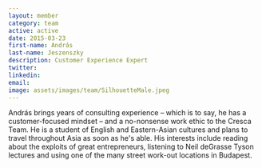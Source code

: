 ```yaml
---
layout: member
category: team
active: active
date: 2015-03-23
first-name: András
last-name: Jeszenszky
description: Customer Experience Expert
twitter:
linkedin:
email:
image: assets/images/team/SilhouetteMale.jpeg
---
```

András brings years of consulting experience – which is to say, he has a customer-focused mindset – and a no-nonsense work ethic to the Cresca Team. He is a student of English and Eastern-Asian cultures and plans to travel throughout Asia as soon as he's able. His interests include reading about the exploits of great entrepreneurs, listening to Neil deGrasse Tyson lectures and using one of the many street work-out locations in Budapest.
